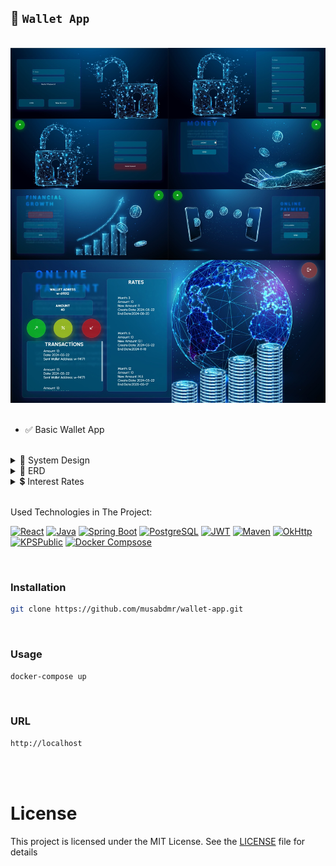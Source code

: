 ## 👛 `Wallet App`

<br>

<div align="center">
<img src="./images/wallet-app.jpg" alt="wallet-app">
</div>

<br>

- ✅ Basic Wallet App

<br>

<details>
<summary>🧩 System Design</summary>

<img src="./images/system-design.jpg" alt="system design">

</details>

<details>
<summary>🔗 ERD</summary>

<img src="./images/erd.jpg" alt="erd">

</details>

<details>
<summary>💲 Interest Rates</summary>

<img src="./images/interest-rates.jpg" alt="i">

</details>

<br>

Used Technologies in The Project:

[![React](https://img.shields.io/badge/React-18.0-000?style=for-the-badge&logo=react&logoColor=white&color=61DAFB)](https://react.dev/)
[![Java](https://img.shields.io/badge/java-17.0-000?style=for-the-badge&logo=openjdk&logoColor=white&color=FF9A00)](https://www.java.com/en/)
[![Spring Boot](https://img.shields.io/badge/spring%20boot-3.1-000?style=for-the-badge&logo=springboot&logoColor=white&color=6DB33F)](https://spring.io/)
[![PostgreSQL](https://img.shields.io/badge/PostgreSQL-15.2-000?style=for-the-badge&logo=postgresql&logoColor=white&color=4479A1)](https://www.postgresql.org/)
[![JWT](https://img.shields.io/badge/jwt-0.11.5-000?style=for-the-badge&logo=jsonwebtokens&logoColor=white&color=000000)](https://jwt.io/)
[![Maven](https://img.shields.io/badge/Maven-3.9-000?style=for-the-badge&logo=apache-maven&logoColor=white&color=C71A36)](https://maven.apache.org/)
[![OkHttp](https://img.shields.io/badge/OkHttp-5.0-000?style=for-the-badge&logo=okta&logoColor=white&color=4479A1)](https://square.github.io/okhttp/)
[![KPSPublic](https://img.shields.io/badge/KPSPublic-1.0-000?style=for-the-badge&logo=keenetic&logoColor=white&color=0E3A2F)](https://tckimlik.nvi.gov.tr/Service/KPSPublic.asmx)
[![Docker Compsose](https://img.shields.io/badge/Docker%20Compose-3.7-000?style=for-the-badge&logo=Docker&logoColor=white&color=2496ED)](https://www.java.com/en/)

<br>

### Installation

```bash
git clone https://github.com/musabdmr/wallet-app.git
```

<br>

### Usage

```bash
docker-compose up
```

<br>

### URL

```bash
http://localhost
```

<br>

<br>

# License

This project is licensed under the MIT License. See the [LICENSE](LICENSE) file for details
